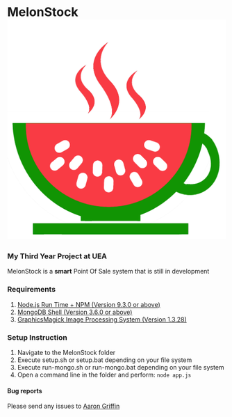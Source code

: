 # MelonStock    ![Logo](./images/Melon.png "Logo")
### My Third Year Project at UEA
MelonStock is a **smart** Point Of Sale system that is still in development

### Requirements
1. [Node.js Run Time + NPM (Version 9.3.0 or above)](https://www.nodejs.org/)
2. [MongoDB Shell (Version 3.6.0 or above)](https://www.mongodb.com/download-center?jmp=homepage#community)
3. [GraphicsMagick Image Processing System (Version 1.3.28)](http://www.graphicsmagick.org/)

### Setup Instruction
1. Navigate to the MelonStock folder
2. Execute setup.sh or setup.bat depending on your file system
3. Execute run-mongo.sh or run-mongo.bat depending on your file system
4. Open a command line in the folder and perform: `node app.js`

#### Bug reports
Please send any issues to [Aaron Griffin](mailto:aaronjgriffin96@gmail.com)



